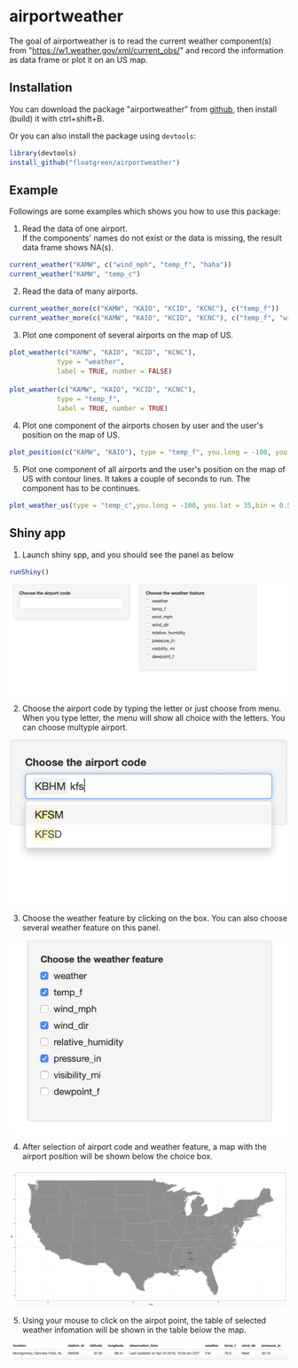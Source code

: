 # airportweather

The goal of airportweather is to read the current weather component(s) from "https://w1.weather.gov/xml/current_obs/" and record the information as data frame or plot it on an US map.

## Installation

You can download the package "airportweather" from [github](https://github.com/floatgreen/airportweather), then install (build) it with ctrl+shift+B.

Or you can also install the package using `devtools`:

``` r
library(devtools)
install_github("floatgreen/airportweather")
```

## Example

Followings are some examples which shows you how to use this package:  
1. Read the data of one airport.  
If the components' names do not exist or the data is missing, the result data frame shows NA(s).

``` r
current_weather("KAMW", c("wind_mph", "temp_f", "haha"))
current_weather("KAMW", "temp_c")
```

2. Read the data of many airports.

``` r
current_weather_more(c("KAMW", "KAIO", "KCID", "KCNC"), c("temp_f"))
current_weather_more(c("KAMW", "KAIO", "KCID", "KCNC"), c("temp_f", "wind_mph"))
```

3. Plot one component of several airports on the map of US.

``` r
plot_weather(c("KAMW", "KAIO", "KCID", "KCNC"),
            type = "weather",
            label = TRUE, number = FALSE)
            
plot_weather(c("KAMW", "KAIO", "KCID", "KCNC"),
            type = "temp_f",
            label = TRUE, number = TRUE)
```

4. Plot one component of the airports chosen by user and the user's position on the map of US.

``` r
plot_position(c("KAMW", "KAIO"), type = "temp_f", you.long = -100, you.lat = 35,number = TRUE)
```

5. Plot one component of all airports and the user's position on the map of US with contour lines. It takes a couple of seconds to run. The component has to be continues.

``` r
plot_weather_us(type = "temp_c",you.long = -100, you.lat = 35,bin = 0.5)
```

## Shiny app

1. Launch shiny spp, and you should see the panel as below

``` r
runShiny()
```

![alt text](screenshots/launch.png "Launch shiny app")

2. Choose the airport code by typing the letter or just choose from menu. When you type letter, the menu will show all choice with the letters. You can choose multyple airport.


![alt text](screenshots/code.png "Choose airport code")

3. Choose the weather feature by clicking on the box. You can also choose several weather feature on this panel.

![alt text](screenshots/weather.png "Choose weather feature")

4. After selection of airport code and weather feature, a map with the airport position will be shown below the choice box.

![alt text](screenshots/map.png "Map with airport")

5. Using your mouse to click on the airpot point, the table of selected weather infomation will be shown in the table below the map.

![alt text](screenshots/info.png "Information of selected airport")

